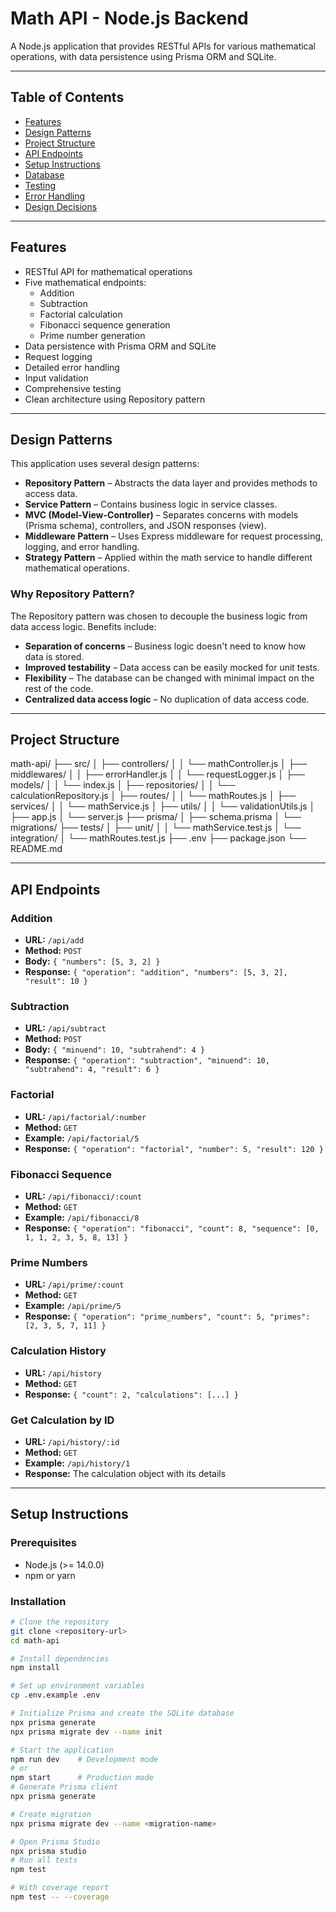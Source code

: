 # Math API - Node.js Backend

A Node.js application that provides RESTful APIs for various mathematical operations, with data persistence using Prisma ORM and SQLite.

---

## Table of Contents

- [Features](#features)
- [Design Patterns](#design-patterns)
- [Project Structure](#project-structure)
- [API Endpoints](#api-endpoints)
- [Setup Instructions](#setup-instructions)
- [Database](#database)
- [Testing](#testing)
- [Error Handling](#error-handling)
- [Design Decisions](#design-decisions)

---

## Features

- RESTful API for mathematical operations
- Five mathematical endpoints:
  - Addition
  - Subtraction
  - Factorial calculation
  - Fibonacci sequence generation
  - Prime number generation
- Data persistence with Prisma ORM and SQLite
- Request logging
- Detailed error handling
- Input validation
- Comprehensive testing
- Clean architecture using Repository pattern

---

## Design Patterns

This application uses several design patterns:

- **Repository Pattern** – Abstracts the data layer and provides methods to access data.
- **Service Pattern** – Contains business logic in service classes.
- **MVC (Model-View-Controller)** – Separates concerns with models (Prisma schema), controllers, and JSON responses (view).
- **Middleware Pattern** – Uses Express middleware for request processing, logging, and error handling.
- **Strategy Pattern** – Applied within the math service to handle different mathematical operations.

### Why Repository Pattern?

The Repository pattern was chosen to decouple the business logic from data access logic. Benefits include:

- **Separation of concerns** – Business logic doesn't need to know how data is stored.
- **Improved testability** – Data access can be easily mocked for unit tests.
- **Flexibility** – The database can be changed with minimal impact on the rest of the code.
- **Centralized data access logic** – No duplication of data access code.

---
##  Project Structure


math-api/ ├── src/ │ ├── controllers/ │ │ └── mathController.js │ ├── middlewares/ │ │ ├── errorHandler.js │ │ └── requestLogger.js │ ├── models/ │ │ └── index.js │ ├── repositories/ │ │ └── calculationRepository.js │ ├── routes/ │ │ └── mathRoutes.js │ ├── services/ │ │ └── mathService.js │ ├── utils/ │ │ └── validationUtils.js │ ├── app.js │ └── server.js ├── prisma/ │ ├── schema.prisma │ └── migrations/ ├── tests/ │ ├── unit/ │ │ └── mathService.test.js │ └── integration/ │ └── mathRoutes.test.js ├── .env ├── package.json └── README.md



---

## API Endpoints

### Addition

- **URL:** `/api/add`
- **Method:** `POST`
- **Body:** `{ "numbers": [5, 3, 2] }`
- **Response:** `{ "operation": "addition", "numbers": [5, 3, 2], "result": 10 }`

### Subtraction

- **URL:** `/api/subtract`
- **Method:** `POST`
- **Body:** `{ "minuend": 10, "subtrahend": 4 }`
- **Response:** `{ "operation": "subtraction", "minuend": 10, "subtrahend": 4, "result": 6 }`

### Factorial

- **URL:** `/api/factorial/:number`
- **Method:** `GET`
- **Example:** `/api/factorial/5`
- **Response:** `{ "operation": "factorial", "number": 5, "result": 120 }`

### Fibonacci Sequence

- **URL:** `/api/fibonacci/:count`
- **Method:** `GET`
- **Example:** `/api/fibonacci/8`
- **Response:** `{ "operation": "fibonacci", "count": 8, "sequence": [0, 1, 1, 2, 3, 5, 8, 13] }`

### Prime Numbers

- **URL:** `/api/prime/:count`
- **Method:** `GET`
- **Example:** `/api/prime/5`
- **Response:** `{ "operation": "prime_numbers", "count": 5, "primes": [2, 3, 5, 7, 11] }`

### Calculation History

- **URL:** `/api/history`
- **Method:** `GET`
- **Response:** `{ "count": 2, "calculations": [...] }`

### Get Calculation by ID

- **URL:** `/api/history/:id`
- **Method:** `GET`
- **Example:** `/api/history/1`
- **Response:** The calculation object with its details

---

## Setup Instructions

### Prerequisites

- Node.js (>= 14.0.0)
- npm or yarn

### Installation

```bash
# Clone the repository
git clone <repository-url>
cd math-api

# Install dependencies
npm install

# Set up environment variables
cp .env.example .env

# Initialize Prisma and create the SQLite database
npx prisma generate
npx prisma migrate dev --name init

# Start the application
npm run dev    # Development mode
# or
npm start      # Production mode
# Generate Prisma client
npx prisma generate

# Create migration
npx prisma migrate dev --name <migration-name>

# Open Prisma Studio
npx prisma studio
# Run all tests
npm test

# With coverage report
npm test -- --coverage

